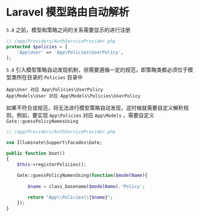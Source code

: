 # Laravel 模型路由自动解析

`5.8` 之前，模型和策略之间的关系需要显示的进行注册

```php
// /app/Providers/AuthServiceProvider.php
protected $policies = [
    'App\User' => 'App\Policies\UserPolicy',
];
```

`5.8` 引入模型策略自动发现机制，但需要遵循一定的规范，即策略类都必须位于模型类所在目录的 `Policies` 目录中

```
App\User 对应 App\Policies\UserPolicy
App\Models\User 对应 App\Models\Policies\UserPolicy
```

如果不符合该规范，将无法进行模型策略自动发现，这时候就需要自定义解析规则，例如，要实现 `App\Policies` 对应 `App\Models` ，需要自定义 `Gate::guessPolicyNamesUsing` 

```php
// /app/Providers/AuthServiceProvider.php

use Illuminate\Support\Facades\Gate;

public function boot()
{
    $this->registerPolicies();

    Gate::guessPolicyNamesUsing(function($modelName){
    
        $name = class_basename($modelName).'Policy';
        
        return "App\\Policies\\{$name}";
    });
}
```